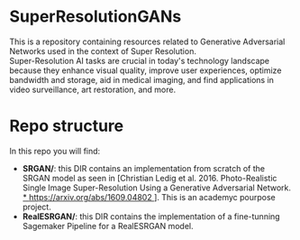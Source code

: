 # SuperResolutionGANs

This is a repository containing resources related to Generative Adversarial Networks used in the context of Super Resolution. <br>
Super-Resolution AI tasks are crucial in today's technology landscape because they enhance visual quality, improve user experiences, optimize bandwidth and storage, aid in medical imaging, and find applications in video surveillance, art restoration, and more.

# Repo structure

In this repo you will find:
* **SRGAN/**: this DIR contains an implementation from scratch of the SRGAN model as seen in [Christian Ledig et al. 2016. Photo-Realistic Single Image Super-Resolution Using a Generative Adversarial Network. [* https://arxiv.org/abs/1609.04802
](https://arxiv.org/abs/1609.04802)]. This is an academyc pourpose project.
* **RealESRGAN/**: this DIR contains the implementation of a fine-tunning Sagemaker Pipeline for a RealESRGAN model.



